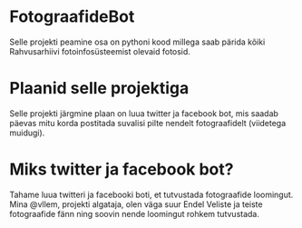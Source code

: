# FotograafideBot
Selle projekti peamine osa on pythoni kood millega saab pärida kõiki Rahvusarhiivi fotoinfosüsteemist olevaid fotosid.

# Plaanid selle projektiga
Selle projekti järgmine plaan on luua twitter ja facebook bot, mis saadab päevas mitu korda postitada suvalisi pilte nendelt fotograafidelt (viidetega muidugi).

# Miks twitter ja facebook bot?
Tahame luua twitteri ja facebooki boti, et tutvustada fotograafide loomingut. 
Mina @vllem, projekti algataja, olen väga suur Endel Veliste ja teiste fotograafide fänn ning soovin nende loomingut rohkem tutvustada.  
